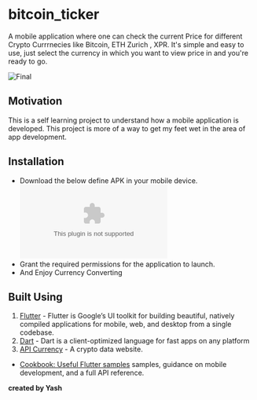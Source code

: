 # bitcoin_ticker

A mobile application where one can check the current Price for different Crypto Currrnecies like Bitcoin, ETH Zurich , XPR. It's simple and easy to use,
just select the currency in which you want to view price in and you're ready to go.

![Final ]()

## Motivation

This is a self learning project to understand how a mobile application is developed. This project is more of a way to get my feet wet in the area of app development.

## Installation
- Download the below define APK in your mobile device.
  ![Download Application](https://github.com/sh-yash/bitcoin_ticker/blob/master/app-armeabi-v7a-release.apk)
- Grant the required permissions for the application to launch.
- And Enjoy Currency Converting

## **Built Using**

1. [Flutter](https://flutter.dev/) - Flutter is Google’s UI toolkit for building beautiful, natively compiled applications for mobile, web, and desktop from a single codebase.
2. [Dart](https://dart.dev/) - Dart is a client-optimized language for fast apps on any platform
3. [API Currency](https://nomics.com/) - A crypto data website.

- [Cookbook: Useful Flutter samples](https://flutter.dev/docs/cookbook)
samples, guidance on mobile development, and a full API reference.


**created by Yash**
